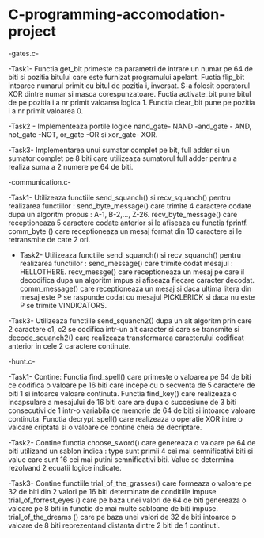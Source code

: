 # C-programming-accomodation-project

-gates.c-

-Task1-
Functia get_bit primeste ca parametri de intrare un numar pe 64 de biti si pozitia bitului care este furnizat programului apelant.
Fuctia flip_bit intoarce numarul primit cu bitul de pozitia i, inversat. S-a folosit operatorul XOR dintre numar si masca corespunzatoare.
Fuctia activate_bit pune bitul de pe pozitia i a nr primit valoarea logica 1.
Functia clear_bit pune pe pozitia i a nr primit valoarea 0.

-Task2 -
Implementeaza portile logice nand_gate- NAND -and_gate - AND, not_gate -NOT, or_gate -OR si xor_gate- XOR.

-Task3-
Implementarea unui sumator complet pe bit, full adder si un sumator complet pe 8 biti care utilizeaza sumatorul full adder pentru a realiza suma a 2 numere pe 64 de biti. 

-communication.c-

-Task1-
Utilizeaza functiile send_squanch() si recv_squanch() pentru realizarea functiilor : 
	send_byte_message() care trimite 4 caractere codate dupa un algoritm propus : A-1, B-2,..., Z-26.
	recv_byte_message() care receptioneaza 5 caractere codate anterior si le afiseaza cu functia fprintf.
	comm_byte () care receptioneaza un mesaj format din 10 caractere si le retransmite de cate 2 ori.
	
- Task2-
Utilizeaza functiile send_squanch() si recv_squanch() pentru realizarea functiilor : 
	send_message() care trimite codat mesajul : HELLOTHERE.
	recv_messge() care receptioneaza un mesaj pe care il decodifica dupa un algoritm impus si afiseaza fiecare caracter decodat.
	comm_message() care receptioneaza un mesaj si daca ultima litera din mesaj este P se raspunde codat cu mesajul PICKLERICK si daca nu este P se trimite VINDICATORS.

-Task3-
Utilizeaza functiile send_squanch2() dupa un alt algoritm prin care 2 caractere c1, c2 se codifica intr-un alt caracter si care se transmite si decode_squanch2() care realizeaza transformarea caracterului codificat anterior in cele 2 caractere continute.

-hunt.c-

-Task1-
Contine:
	Functia find_spell() care primeste o valoarea pe 64 de biti ce codifica o valoare pe 16 biti care incepe cu o secventa de 5 caractere de biti 1 si intoarce valoare continuta. 
	Functia find_key() care realizeaza o incapsulare a mesajului de 16 biti care are dupa o succesiune de 3 biti consecutivi de 1 intr-o variabila de memorie de 64 de biti si intoarce valoare continuta. 
	Functia decrypt_spell() care realizeaza o operatie XOR intre o valoare criptata si o valoare ce contine cheia de decriptare.

-Task2-
Contine functia choose_sword() care genereaza o valoare pe 64 de biti utilizand un sablon indica : type sunt primii 4 cei mai semnificativi biti si value care sunt 16 cei mai putini semnificativi biti. Value se determina rezolvand 2 ecuatii logice indicate.

-Task3-
Contine functiile
	trial_of_the_grasses() care formeaza o valoare pe 32 de biti din 2 valori pe 16 biti determinate de conditiile impuse 
	trial_of_forrest_eyes () care pe baza unei valori de 64 de biti genereaza o valoare pe 8 biti in functie de mai multe sabloane de biti impuse.
	trial_of_the_dreams () care pe baza unei valori de 32 de biti intoarce o valoare de 8 biti reprezentand distanta dintre 2 biti de 1 continuti.
